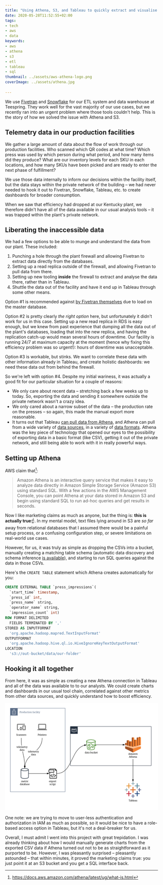 ```yaml
---
title: "Using Athena, S3, and Tableau to quickly extract and visualise inaccessible data"
date: 2020-05-28T11:52:55+02:00
tags:
- tech
- aws
- data
keywords:
- aws
- athena
- s3
- etl
- tableau
- sql
thumbnail: ../assets/aws-athena-logo.png
coverImage: ../assets/athena.jpg

---
```


We use [Fivetran](https://fivetran.com/) and [Snowflake](https://www.snowflake.com/) for our ETL system and data warehouse at Teespring. They work well for the vast majority of our use cases, but we recently ran into an urgent problem where those tools couldn't help. This is the story of how we solved the issue with Athena and S3.

## Telemetry data in our production facilities
We gather a large amount of data about the flow of work through our production facilities. Who scanned which QR codes at what time? Which press was used by which person during what period, and how many items did they produce? What are our inventory levels for each SKU in each locations, and how many SKUs have been picked and are ready to enter the next phase of fulfillment?

We use those data internally to inform our decisions within the facility itself, but the data stays within the private network of the building – we had never needed to hook it out to Fivetran, Snowflake, Tableau, etc. to create dashboards for broader consumption.

When we saw that efficiency had dropped at our Kentucky plant, we therefore didn't have all of the data available in our usual analysis tools – it was trapped within the plant's private network.

## Liberating the inaccessible data
We had a few options to be able to munge and understand the data from our plant. These included:

1. Punching a hole through the plant firewall and allowing Fivetran to extract data directly from the databases.
1. Setting up a read replica outside of the firewall, and allowing Fivetran to pull data from there.
1. Setting up new tooling **inside** the firewall to extract and analyse the data there, rather than in Tableau.
1. Shuttle the data out of the facility and have it end up in Tableau through some other means.

Option #1 is recommended against [by Fivetran themselves](https://fivetran.com/docs/databases/mysql/setup-guide#allowportaccess) due to load on the master database.

Option #2 is pretty clearly _the right option_ here, but unfortunately it didn't work for us in this case. Setting up a new read replica in RDS is easy enough, but we knew from past experience that dumping all the data out of the plant's databases, loading that into the new replica, and having the replication catch-up would mean several hours of downtime. Our facility is running 24/7 at maximum capacity at the moment (hence why fixing this efficiency problem was so urgent!): hours of downtime was unacceptable.

Option #3 is workable, but stinks. We want to correlate these data with other information already in Tableau, and create holistic dashboards: we need these data out from behind the firewall.

So we're left with option #4. Despite my initial wariness, it was actually a good fit for our particular situation for a couple of reasons:

- We only care about recent data – stretching back a few weeks up to today. So, exporting the data and sending it somewhere outside the private network wasn't a crazy idea.
- We only cared about a narrow subset of the data – the production rate on the presses – so again, this made the manual export more reasonable.
- It turns out that Tableau [can pull data from Athena](https://www.tableau.com/about/blog/2017/5/connect-your-s3-data-amazon-athena-connector-tableau-103-71105), and Athena can pull from a wide variety of [data sources](https://docs.aws.amazon.com/athena/latest/ug/work-with-data-stores.html), in a variety of [data formats](https://docs.aws.amazon.com/athena/latest/ug/serde-reference.html). Athena was the key piece of technology that opened our eyes to the possibility of exporting data in a basic format (like CSV), getting it out of the private network, and still being able to work with it in really powerful ways.

## Setting up Athena
AWS claim that[^1]:

> Amazon Athena is an interactive query service that makes it easy to analyze data directly in Amazon Simple Storage Service (Amazon S3) using standard SQL. With a few actions in the AWS Management Console, you can point Athena at your data stored in Amazon S3 and begin using standard SQL to run ad-hoc queries and get results in seconds.

Now I like marketing claims as much as anyone, but the thing is: **this is actually true**☝️. In my mental model, text files lying around in S3 are _so far_ away from relational databases that I assumed there would be a painful setup process, or a confusing configuration step, or severe limitations on real-world use cases.

However, for us, it was truly as simple as dropping the CSVs into a bucket, manually creating a matching table schema (automatic data discovery and schema inference [is available](https://docs.aws.amazon.com/glue/latest/dg/add-crawler.html)), and starting to run SQL queries against the data in those CSVs.

Here's the `CREATE TABLE` statement which Athena creates automatically for you:

```sql
CREATE EXTERNAL TABLE `press_impressions`(
  `start_time` timestamp, 
  `press_id` int, 
  `press_name` string, 
  `operator_name` string, 
  `impression_count` int)
ROW FORMAT DELIMITED 
  FIELDS TERMINATED BY ',' 
STORED AS INPUTFORMAT 
  'org.apache.hadoop.mapred.TextInputFormat' 
OUTPUTFORMAT 
  'org.apache.hadoop.hive.ql.io.HiveIgnoreKeyTextOutputFormat'
LOCATION
  's3://out-bucket/data/our-folder'
```


## Hooking it all together
From here, it was as simple as creating a new Athena connection in Tableau and all of the data was available to to our analysts. We could create charts and dashboards in our usual tool chain, correlated against other metrics from other data sources, and quickly understand how to boost efficiency.

![Architecture: the script, S3, Athena, and Tableau](../assets/athena-diagram.png)

One note: we are trying to move to user-less authentication and authorization in IAM as much as possible, so it would be nice to have a role-based access option in Tableau, but it's not a deal-breaker for us.

Overall, I must admit I went into this project with great trepidation. I was already thinking about how I would manually generate charts from the exported CSV data if Athena turned out not to be as straightforward as it purported to be. However, I was pleasantly surprised – pleasantly astounded – that within minutes, it proved the marketing claims true: you just point it at an S3 bucket and you get a SQL interface back.

[^1]: https://docs.aws.amazon.com/athena/latest/ug/what-is.html
